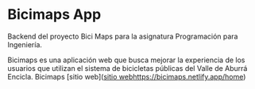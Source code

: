 # Bicimaps App
Backend del proyecto Bici Maps para la asignatura Programación para Ingeniería.

Bicimaps es una aplicación web que busca mejorar la experiencia de los usuarios que utilizan el sistema de bicicletas públicas del Valle de Aburrá Encicla.
Bicimaps [sitio web]([sitio web](https://bicimaps.netlify.app/home)https://bicimaps.netlify.app/home)


